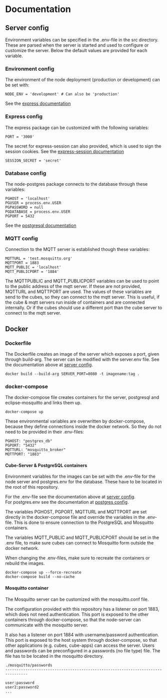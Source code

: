
# Documentation

## Server config

Environment variables can be specified in the .env-file in the src directory.
These are parsed when the server is started and used to configure or customize the server. Below the default values are provided for each variable.

### Environment config

The environment of the node deployment (production or development) can be set with:

```text
NODE_ENV = 'development' # Can also be 'production'
```

See the [express documentation](http://expressjs.com/en/advanced/best-practice-performance.html#set-node_env-to-production)

### Express config

The express package can be customized with the following variables:

```text
PORT = '3000'
```

The secret for express-session can also provided, which is used to sign the
session cookies. See the [express-session documentation](https://github.com/expressjs/session#readme)

```text
SESSION_SECRET = 'secret'
```

### Database config

The node-postgres package connects to the database through these variables:

```text
PGHOST = 'localhost'
PGUSER = process.env.USER
PGPASSWORD = null
PGDATABASE = process.env.USER
PGPORT = 5432
```

See the [postgresql documentation](https://www.postgresql.org/docs/9.1/libpq-envars.html)

### MQTT config

Connection to the MQTT server is established though these variables:

```text
MQTTURL = 'test.mosquitto.org'
MQTTPORT = 1883
MQTT_PUBLIC = 'localhost'
MQTT_PUBLICPORT = '1884'
```

The MQTTPUBLIC and MQTT_PUBLICPORT variables can be used to point to the public
address of the mqtt server. If these are not provided, MQTTURL and MQTTPORT are used.
The values of these variables are send to the cubes, so they can connect to the mqtt server.
This is useful, if the cube & mqtt servers run inside of containers and are connected internally.
Or if the cubes should use a different port than the cube server to connect to the mqtt server.

## Docker

### Dockerfile

The Dockerfile creates an image of the server which exposes a port, given through
build-arg.
The server can be modified with the server.env file. See the documentation above at [server config](#server-config).

```text
docker build --build-arg SERVER_PORT=8080 -t imagename:tag .
```

### docker-compose

The docker-compose file creates containers for the server, postgresql and eclipse-mosquitto and links them up.

```text
docker-compose up
```

These environmental variables are overwritten by docker-compose, because they define connections inside the docker network. So they do not need to be provided in their .env-files:

```text
PGHOST: "postgres_db"
PGPORT: "5432"
MQTTURL: "mosquitto_broker"
MQTTPORT: "1883"
```

#### Cube-Server & PostgreSQL containers

Environment variables for the images can be set with the .env-file for the node server
and postgres.env for the database. These have to be located in the root of this repository.

For the .env-file see the documentation above at [server config](#server-config).  
For postgres.env see the documentation at [postgres config](https://github.com/docker-library/docs/blob/master/postgres/README.md#environment-variables).

The variables PGHOST, PGPORT, MQTTURL and MQTTPORT are set directly in the docker-compose file and
override the variables in the .env-file. This is done to ensure connection to
the PostgreSQL and Mosquitto containers.

The variables MQTT_PUBLIC and MQTT_PUBLICPORT should be set in the .env file, to make
sure cubes can connect to Mosquitto form outside the docker network.

When changing the .env-files, make sure to recreate the containers or rebuild the
images.

```text
docker-compose up --force-recreate
docker-compose build --no-cache
```

#### Mosquitto container
The Mosquitto server can be customized with the mosquitto.conf file.

The configuration provided with this repository has a listener on port 1883,
which does not need authentication. This port is exposed to the other containers
through docker-compose, so that the node-server can communicate with the mosquitto server.

It also has a listener on port 1884 with username/password authentication.
This port is exposed to the host system through docker-compose, so that other applications
(e.g. cubes, cube-apps) can access the server. Users and passwords can be
preconfigured in a passwords (no file type) file.
The file has to be located in the mosquitto directory.

```text
./mosquitto/passwords
--------------------------------------------------------------------------------

user:password
user2:password2
...

```
